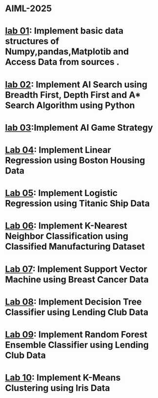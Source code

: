 # AIML-2025
# [lab 01](https://colab.research.google.com/drive/1VDW49gBQTARk6pkUOXOmWotTR1hC58M_): Implement basic data structures of Numpy,pandas,Matplotib and Access Data from sources .
# [lab 02](https://colab.research.google.com/drive/1FMsp2XmNk7oN9tZn2FSH69NIRD5l52nR): Implement AI Search using Breadth First, Depth First and A* Search Algorithm using Python
# [lab 03](https://colab.research.google.com/drive/1P-mTldGD4Mk0iqN1f1s_KE54BaVbuCmq#scrollTo=Zr1EtqQOviDa):Implement AI Game Strategy 
# [Lab 04](https://colab.research.google.com/drive/1HNuXKHDJ-ryWyHmzqIcnt-KxPY4hHb2Z#scrollTo=ouw0j6RzwWUx): Implement Linear Regression using Boston Housing Data
# [Lab 05](https://colab.research.google.com/drive/1LueraNqzqYNvUSuub8dkQR1L7-Xirxhe#scrollTo=9JqDN2_FHggw): Implement Logistic Regression using Titanic Ship Data
# [Lab 06](https://colab.research.google.com/drive/1trRopsoKTXPTwosGFWT-ZG7JpHcPjpwi#scrollTo=pIlmre9kJ6Xd): Implement K-Nearest Neighbor Classification using Classified Manufacturing Dataset
# [Lab 07](https://colab.research.google.com/drive/1awn81cpLWPNxv-phMYkAXTMLYI-oToxR#scrollTo=TaaoYEF6JUjV): Implement Support Vector Machine using Breast Cancer Data
# [Lab 08](https://colab.research.google.com/drive/1cVEBLm_BoJrcpYRad1Bz3ef54fqmdIkN#scrollTo=_81K5C8xUScb): Implement Decision Tree Classifier using Lending Club Data
# [Lab 09](https://colab.research.google.com/drive/1mAEA60oFsV-2HwG8GD7OdU2nZr-L4SNT#scrollTo=ZazTRQLX6Hw1): Implement Random Forest Ensemble Classifier using Lending Club Data
# [Lab 10](): Implement K-Means Clustering using Iris Data
